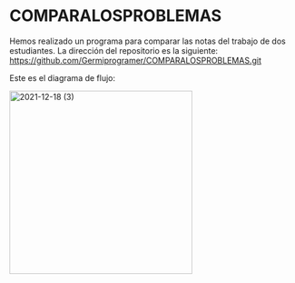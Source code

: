 # COMPARALOSPROBLEMAS
Hemos realizado un programa para comparar las notas del trabajo de dos estudiantes. La dirección del repositorio es la siguiente: https://github.com/Germiprogramer/COMPARALOSPROBLEMAS.git

Este es el diagrama de flujo:

<img width="322" alt="2021-12-18 (3)" src="https://user-images.githubusercontent.com/91720991/146640404-d75d94b3-def8-429e-b4c8-9611ede76bd3.png">
